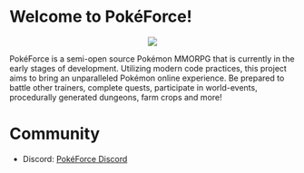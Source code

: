 # Welcome to PokéForce!

<p align="center">
  <img src="https://cdn.discordapp.com/attachments/953103964348506163/1108208438825209946/image.png" />
  <br>
</p>

PokéForce is a semi-open source Pokémon MMORPG that is currently in the early stages of development. Utilizing modern code practices, this project aims to bring an unparalleled Pokémon online experience. Be prepared to battle other trainers, complete quests, participate in world-events, procedurally generated dungeons, farm crops and more!

# Community

- Discord: [PokéForce Discord](https://discord.gg/jDbBAKjhxh)
